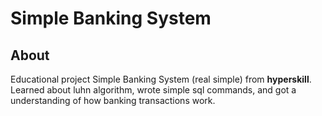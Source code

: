 # Simple Banking System

## About <a name = "about"></a>

Educational project Simple Banking System (real simple) from <b>hyperskill</b>.
Learned about luhn algorithm, wrote simple sql commands, and got a understanding of how banking transactions work.
